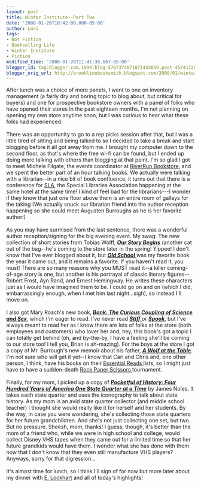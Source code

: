 ```yaml
---
layout: post
title: Winter Institute--Part Two
date: '2008-01-26T10:42:00.000-05:00'
author: Lori
tags:
- Not Fiction
- Bookselling Life
- Winter Institute
- Fiction
modified_time: '2008-01-26T11:41:38.667-05:00'
blogger_id: tag:blogger.com,1999:blog-5767374071871443859.post-4574172013616149535
blogger_orig_url: http://brooklinebooksmith.blogspot.com/2008/01/winter-institute-part-two.html
---
```


After lunch was a choice of more panels, I went to one on inventory management (a fairly dry and boring topic to blog about, but critical for buyers) and one for prospective bookstore owners with a panel of folks who have opened their stores in the past eighteen months. I'm not planning on opening my own store anytime soon, but I was curious to hear what these folks had experienced.<br /><br />There was an opportunity to go to a rep picks session after that, but I was a little tired of sitting and being talked to so I decided to take a break and start blogging before it all got away from me. I brought my computer down to the second floor, as that's where the free wi-fi can be found, but I ended up doing more talking with others than blogging at that point. I'm so glad I got to meet Michele Filgate, the events coordinator at <a href="http://www.riverrunbookstore.com/">RiverRun Bookstore</a>, and we spent the better part of an hour talking books. We actually were talking with a librarian--in a nice bit of book confluence, it turns out that there is a conference for <a href="http://www.sla.org/">SLA</a>, the Special Libraries Association happening at the same hotel at the same time! I kind of feel bad for the librarians---I wonder if they know that just one floor above them is an entire room of galleys for the taking (We actually snuck our librarian friend into the author reception happening so she could meet Augusten Burroughs as he is her favorite author!)<br /><br />As you may have surmised from the last sentence, there was a wonderful author reception/signing for the big evening event. My swag: The new collection of short stories from Tobias Wolff, <a href="http://brookline.booksense.com/NASApp/store/Product?s=showproduct&amp;isbn=9781400044597"><strong><em>Our Story Begins</em></strong> </a>(another cat out of the bag--he's coming to the store later in the spring! Yippee! I don't know that I've ever blogged about it, but <a href="http://brookline.booksense.com/NASApp/store/Product?s=showproduct&amp;isbn=9780375701498"><strong><em>Old School</em></strong> </a>was my favorite book the year it came out, and it remains a favorite. If you haven't read it, you must! There are so many reasons why you MUST read it--a killer coming-of-age story is one, but another is his portrayal of classic literary figures--Robert Frost, Ayn Rand, and Ernest Hemingway. He writes these characters just as I would have imagined them to be. I could go on and on (which I did, embarrassingly enough, when I met him last night...sigh), so instead I'll move on.<br /><br />I also got Mary Roach's new book, <strong><em><a href="http://brookline.booksense.com/NASApp/store/Product?s=showproduct&amp;isbn=9780393064643">Bonk: The Curious Coupling of Science and Sex</a></em></strong>, which I'm eager to read. I've never read <a href="http://brookline.booksense.com/NASApp/store/Product?s=showproduct&amp;isbn=9780393324822"><strong><em>Stiff</em></strong> </a>or <strong><em><a href="http://brookline.booksense.com/NASApp/store/Product?s=showproduct&amp;isbn=9780393059625">Spook</a></em></strong>, but I've always meant to read her as I know there are lots of folks at the store (both employees and customers) who lover her and, hey, this book's got a topic I can totally get behind (oh, and by-the-by, I have a feeling she'll be coming to our store too! I tell you, Brian is ah-mazing). For the boys at the store I got a copy of Mr. Burrough's new memoir about his father, <a href="http://brookline.booksense.com/NASApp/store/Product?s=showproduct&amp;isbn=9780312342029"><strong><em>A Wolf at the Table</em></strong></a>. I'm not sure who will get it yet--I know that Carl and Chris and, one other person, I think, have his books on their <a href="http://www.brooklinebooksmith.com/essentialreads.htm">Essential Reads </a>lists, so I might just have to have a sudden-death <a href="http://www.worldrps.com/">Rock Paper Scissors </a>tournament.<br /><br />Finally, for my mom, I picked up a copy of <strong><em><a href="http://brookline.booksense.com/NASApp/store/Product?s=showproduct&amp;isbn=9780306815782">Pocketful of History: Four Hundred Years of America One State Quarter at a Time</a></em></strong> by James Noles. It takes each state quarter and uses the iconography to talk about state history. As my mom is an avid state quarter collector (and middle school teacher) I thought she would really like it for herself and her students. By the way, in case you were wondering, she's collecting those state quarters for her future grandchildren. And she's not just collecting one set, but two. But no pressure. Sheesh, mom, thanks! I guess, though, it's better than the mom of a friend who, while we were in high school and college, would collect Disney VHS tapes when they came out for a limited time so that her future grandkids would have them. I wonder what she has done with them now that I don't know that they even still manufacture VHS players? Anyways, sorry for that digression...<br /><br />It's almost time for lunch, so I think I'll sign of for now but more later about my dinner with <a href="http://www.theboyfriendlist.com/">E. Lockhart</a> and all of today's highlights!